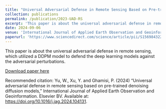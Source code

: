```yaml
---
title: "Universal Adversarial Defense in Remote Sensing Based on Pre-trained Denoising Diffusion Models"
collection: publications
permalink: /publication/2023-UAD-RS
excerpt: 'This paper is about the universal adversarial defense in remote sensing, which utilized a DDPM model to defend the deep learning models against the adversarial perturbations.'
date: 2024-09-06
venue: 'International Journal of Applied Earth Observation and Geoinformation'
paperurl: 'https://www.sciencedirect.com/science/article/pii/S1569843224004850'
---
```

This paper is about the universal adversarial defense in remote sensing, which utilized a DDPM model to defend the deep learning models against the adversarial perturbations.

[Download paper here](https://www.sciencedirect.com/science/article/pii/S1569843224004850)

Recommended citation: Yu, W., Xu, Y. and Ghamisi, P. (2024) “Universal adversarial defense in remote sensing based on pre-trained denoising diffusion models,” International Journal of Applied Earth Observation and Geoinformation. Elsevier BV. Available at: https://doi.org/10.1016/j.jag.2024.104131.